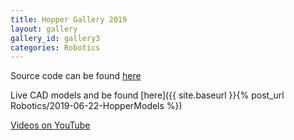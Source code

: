 ```yaml
---
title: Hopper Gallery 2019
layout: gallery
gallery_id: gallery3
categories: Robotics
---
```



Source code can be found [here](https://github.com/dmweis/Hopper_ROS)  

Live CAD models and be found [here]({{ site.baseurl }}{% post_url Robotics/2019-06-22-HopperModels %})  

[Videos on YouTube](https://www.youtube.com/playlist?list=PL2rJqSX7Z5cFj5UM5ozf1wcm_McQg75ch)  
